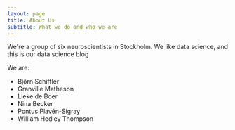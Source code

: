 ```yaml
---
layout: page
title: About Us
subtitle: What we do and who we are
---
```


We're a group of six neuroscientists in Stockholm.  We like data science, and this is our data science blog

We are:

* Björn Schiffler
* Granville Matheson
* Lieke de Boer
* Nina Becker
* Pontus Plavén-Sigray
* William Hedley Thompson
